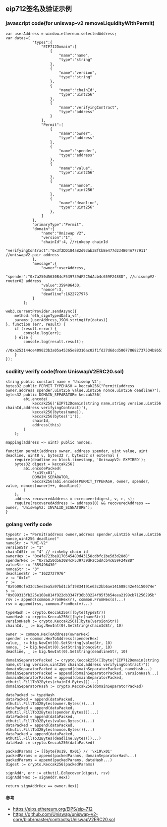 ## eip712签名及验证示例
### javascript code(for uniswap-v2 removeLiquidityWithPermit)
    var userAddress = window.ethereum.selectedAddress;
    var datas={
                "types":{
                    "EIP712Domain":[
                        {
                            "name":"name",
                            "type":"string"
                        },
                        {
                            "name":"version",
                            "type":"string"
                        },
                        {
                            "name":"chainId",
                            "type":"uint256"
                        },
                        {
                            "name":"verifyingContract",
                            "type":"address"
                        }
                    ],
                    "Permit":[
                        {
                            "name":"owner",
                            "type":"address"
                        },
                        {
                            "name":"spender",
                            "type":"address"
                        },
                        {
                            "name":"value",
                            "type":"uint256"
                        },
                        {
                            "name":"nonce",
                            "type":"uint256"
                        },
                        {
                            "name":"deadline",
                            "type":"uint256"
                        },
                    ]
                },
                "primaryType":"Permit",
                "domain":{
                    "name":"Uniswap V2",
                    "version":"1",
                    "chainId":4, //rinkeby chainId
                    "verifyingContract":"0x3f2DD184aB2d93ab3BfCbBe477d234B04A777911" //uniswapV2-pair address
                },
                "message":{
                    "owner":userAddress,
                    "spender":"0x7a250d5630B4cF539739dF2C5dAcb4c659F2488D", //uniswapV2-router02 address
                    "value":359496430,
                    "nonce":3,
                    "deadline":1622727976
                }
            };

    web3.currentProvider.sendAsync({
        method:'eth_signTypedData_v4',
        params:[userAddress,JSON.stringify(datas)]
    }, function (err, result) {
        if (result.error) {
            console.log(err);
        } else {
            console.log(result.result);
            //0xa253144ce409023b3a05a45365e88316ac02f1fd27d6dcd506778682737534b865156889d623aee9caaf3d393a94585e0d8eeb3a184b94b0f3ab2ce44b2ff6c61c
        }
    });

### sodility verify code(from UniswapV2ERC20.sol)
    string public constant name = 'Uniswap V2';
    bytes32 public PERMIT_TYPEHASH = keccak256("Permit(address owner,address spender,uint256 value,uint256 nonce,uint256 deadline)");
    bytes32 public DOMAIN_SEPARATOR= keccak256(
            abi.encode(
                keccak256('EIP712Domain(string name,string version,uint256 chainId,address verifyingContract)'),
                keccak256(bytes(name)),
                keccak256(bytes('1')),
                chainId,
                address(this)
            )
        );

    mapping(address => uint) public nonces;

    function permit(address owner, address spender, uint value, uint deadline, uint8 v, bytes32 r, bytes32 s) external {
        require(deadline >= block.timestamp, 'UniswapV2: EXPIRED');
        bytes32 digest = keccak256(
            abi.encodePacked(
                '\x19\x01',
                DOMAIN_SEPARATOR,
                keccak256(abi.encode(PERMIT_TYPEHASH, owner, spender, value, nonces[owner]++, deadline))
            )
        );
        address recoveredAddress = ecrecover(digest, v, r, s);
        require(recoveredAddress != address(0) && recoveredAddress == owner, 'UniswapV2: INVALID_SIGNATURE');
    }

### golang verify code
    typeStr := "Permit(address owner,address spender,uint256 value,uint256 nonce,uint256 deadline)"
    nameStr := "UNI-V2"
    versionStr := "1"
    chainIdStr := "4" // rinkeby chain id
    ownerHex := "0x4fe723be8170545480d43158cdbfc1be5d3d28d8"
    spenderHex := "0x7a250d5630B4cF539739dF2C5dAcb4c659F2488D"
    valueStr := "359496430"
    nonceStr := "3"
    deadlineStr := "1622727976"
    v := "0x1c"
    r := "0x9b00cfe33dc5ee2ea5a97bd1cbf19834191e63c2bb6ae141688c42e46150074e"
    s := "0x099313fb225e168e814f922db3347f36b33224f95f3b54eea2199cb71256295b"
    rsv := append(common.FromHex(r), common.FromHex(s)...)
    rsv = append(rsv, common.FromHex(v)...)

    typeHash := crypto.Keccak256([]byte(typeStr))
    nameHash := crypto.Keccak256([]byte(nameStr))
    versionHash := crypto.Keccak256([]byte(versionStr))
    chainId, _ := big.NewInt(0).SetString(chainIdStr, 10)

    owner := common.HexToAddress(ownerHex)
    spender := common.HexToAddress(spenderHex)
    value,_ := big.NewInt(0).SetString(valueStr, 10)
    nonce,_ := big.NewInt(0).SetString(nonceStr, 10)
    deadline, _ := big.NewInt(0).SetString(deadlineStr, 10)

    domainSeparatorPacked := crypto.Keccak256([]byte("EIP712Domain(string name,string version,uint256 chainId,address verifyingContract)"))
    domainSeparatorPacked = append(domainSeparatorPacked, nameHash...)
    domainSeparatorPacked = append(domainSeparatorPacked, versionHash...)
    domainSeparatorPacked = append(domainSeparatorPacked, ethutil.FillTo32Bytes(chainId.Bytes())...)
    domainSeparatorHash := crypto.Keccak256(domainSeparatorPacked)

    dataPacked := typeHash
    dataPacked = append(dataPacked, ethutil.FillTo32Bytes(owner.Bytes())...)
    dataPacked = append(dataPacked, ethutil.FillTo32Bytes(spender.Bytes())...)
    dataPacked = append(dataPacked, ethutil.FillTo32Bytes(value.Bytes())...)
    dataPacked = append(dataPacked, ethutil.FillTo32Bytes(nonce.Bytes())...)    
    dataPacked = append(dataPacked, ethutil.FillTo32Bytes(deadline.Bytes())...)
    dataHash := crypto.Keccak256(dataPacked)

    packedParams := []byte{0x19, 0x01} // '\x19\x01'
    packedParams = append(packedParams, domainSeparatorHash...)
    packedParams = append(packedParams, dataHash...)
    digest := crypto.Keccak256(packedParams)

    signAddr, err := ethutil.EcRecover(digest, rsv)
    signAddrHex := signAddr.Hex()

    return signAddrHex == owner.Hex()

#### 参考
- https://eips.ethereum.org/EIPS/eip-712
- https://github.com/Uniswap/uniswap-v2-core/blob/master/contracts/UniswapV2ERC20.sol